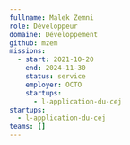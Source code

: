 ```yaml
---
fullname: Malek Zemni
role: Développeur
domaine: Développement
github: mzem
missions:
  - start: 2021-10-20
    end: 2024-11-30
    status: service
    employer: OCTO
    startups:
      - l-application-du-cej
startups:
  - l-application-du-cej
teams: []
---
```

